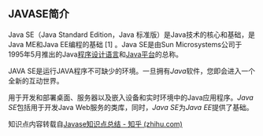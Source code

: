 ## JAVASE简介

Java SE（Java Standard Edition，Java 标准版）是Java技术的核心和基础，是Java ME和Java EE编程的基础 [1] 。Java SE是由Sun Microsystems公司于1995年5月推出的Java[程序设计语言](https://baike.baidu.com/item/程序设计语言?fromModule=lemma_inlink)和[Java平台](https://baike.baidu.com/item/Java平台?fromModule=lemma_inlink)的总称。

JAVA SE是运行JAVA程序不可缺少的环境。一旦拥有*Java*软件，您即会进入一个全新的互动世界。

用于开发和部署桌面、服务器以及嵌入设备和实时环境中的Java应用程序。*Java SE*包括用于开发Java Web服务的类库，同时，*Java SE*为*Java EE*提供了基础。

知识点内容转载自[Javase知识点总结 - 知乎 (zhihu.com)](https://zhuanlan.zhihu.com/p/599835058)